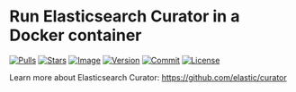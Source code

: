 # Run Elasticsearch Curator in a Docker container

[![Pulls](https://img.shields.io/docker/pulls/zcalusic/elasticsearch-curator.svg)](https://hub.docker.com/r/zcalusic/elasticsearch-curator/)
[![Stars](https://img.shields.io/docker/stars/zcalusic/elasticsearch-curator.svg)](https://hub.docker.com/r/zcalusic/elasticsearch-curator/)
[![Image](https://images.microbadger.com/badges/image/zcalusic/elasticsearch-curator.svg)](https://microbadger.com/images/zcalusic/elasticsearch-curator/)
[![Version](https://images.microbadger.com/badges/version/zcalusic/elasticsearch-curator.svg)](https://microbadger.com/images/zcalusic/elasticsearch-curator/)
[![Commit](https://images.microbadger.com/badges/commit/zcalusic/elasticsearch-curator.svg)](https://microbadger.com/images/zcalusic/elasticsearch-curator/)
[![License](https://images.microbadger.com/badges/license/zcalusic/elasticsearch-curator.svg)](https://microbadger.com/images/zcalusic/elasticsearch-curator/)

Learn more about Elasticsearch Curator: <https://github.com/elastic/curator>
